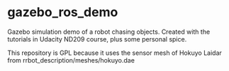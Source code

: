 # gazebo_ros_demo
 Gazebo simulation demo of a robot chasing objects. Created with the tutorials in Udacity ND209 course, plus some personal spice.

 This repository is GPL because it uses the sensor mesh of Hokuyo Laidar from rrbot_description/meshes/hokuyo.dae
